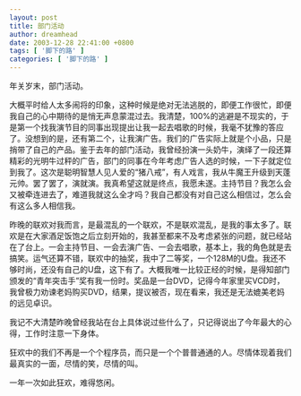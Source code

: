 ```yaml
---
layout: post
title: 部门活动
author: dreamhead
date: 2003-12-28 22:41:00 +0800
tags: [ '脚下的路' ]
categories: [ '脚下的路' ]
---
```


年关岁末，部门活动。

大概平时给人太多闹将的印象，这种时候是绝对无法逃脱的，即便工作很忙，即便我自己的心中期待的是悄无声息蒙混过去。我清楚，100%的逃避是不现实的，于是第一个找我演节目的同事出现提出让我一起去唱歌的时候，我毫不犹豫的答应了。没想到的是，还有第二个，让我演广告。我们的广告实际上就是个小品，只是捎带了自己的产品。鉴于去年的部门活动，我曾经扮演一头奶牛，演绎了一段还算精彩的光明牛过秤的广告，部门的同事在今年考虑广告人选的时候，一下子就定位到我了。这次是聪明智慧人见人爱的“猪八戒”，有人戏言，我从牛魔王升级到天蓬元帅。罢了罢了，演就演。我真希望这就是终点，我愿未遂。主持节目？我怎么会又被牵连进去了，难道我就这么全才吗？我自己都没有对自己这么相信过，怎么会有这么多人相信我。

昨晚的联欢对我而言，是最混乱的一个联欢，不是联欢混乱，是我的事太多了。联欢是在大家酒足饭饱之后立刻开始的，我甚至都来不及考虑紧张的问题，就已经站在了台上。一会主持节目、一会去演广告、一会去唱歌，基本上，我的角色就是去搞笑。运气还算不错，联欢中的抽奖，我中了二等奖，一个128M的U盘。我还不够时尚，还没有自己的U盘，这下有了。大概我唯一比较正经的时候，是得知部门颁发的“青年突击手”奖有我一份时。奖品是一台DVD，记得今年家里买VCD时，我曾极力劝谏老妈购买DVD，结果，提议被否，现在看来，我还是无法媲美老妈的远见卓识。

我记不大清楚昨晚曾经我站在台上具体说过些什么了，只记得说出了今年最大的心得，工作时注意一下身体。

狂欢中的我们不再是一个个程序员，而只是一个个普普通通的人。尽情体现着我们最真实的一面，尽情的笑，尽情的叫。

一年一次如此狂欢，难得悠闲。


